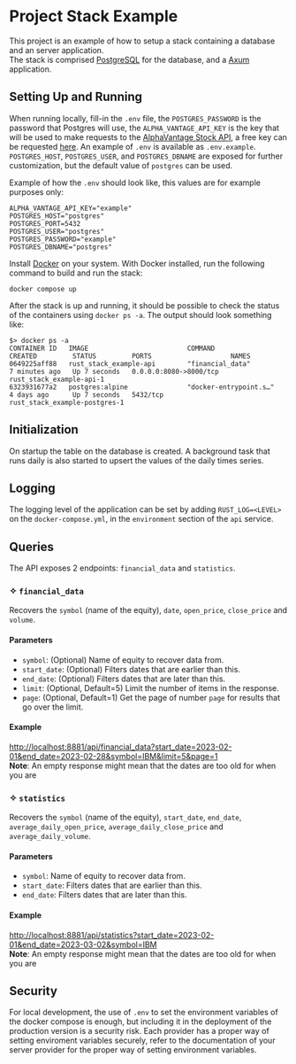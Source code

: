 # Project Stack Example
This project is an example of how to setup a stack containing a database and an server application.  
The stack is comprised [PostgreSQL](https://www.postgresql.org/) for the database, and a [Axum](https://docs.rs/axum/latest/axum/) application.  

## Setting Up and Running
When running locally, fill-in the `.env` file, the `POSTGRES_PASSWORD` is the password that Postgres will use, the `ALPHA_VANTAGE_API_KEY` is the key that will be used to make requests to the [AlphaVantage Stock API](https://www.alphavantage.co/), a free key can be requested [here](https://www.alphavantage.co/support/#api-key). An example of `.env` is available as `.env.example`. `POSTGRES_HOST`, `POSTGRES_USER`, and `POSTGRES_DBNAME` are exposed for further customization, but the default value of `postgres` can be used.  

Example of how the `.env` should look like, this values are for example purposes only:
```
ALPHA_VANTAGE_API_KEY="example"
POSTGRES_HOST="postgres"
POSTGRES_PORT=5432
POSTGRES_USER="postgres"
POSTGRES_PASSWORD="example"
POSTGRES_DBNAME="postgres"
```
Install [Docker](https://docs.docker.com/get-docker/) on your system.  With Docker installed, run the following command to build and run the stack:
```
docker compose up
```
After the stack is up and running, it should be possible to check the status of the containers using `docker ps -a`. The output should look something like:
```
$> docker ps -a
CONTAINER ID   IMAGE                         COMMAND                  CREATED         STATUS         PORTS                    NAMES
0649225aff88   rust_stack_example-api        "financial_data"         7 minutes ago   Up 7 seconds   0.0.0.0:8080->8000/tcp   rust_stack_example-api-1
6323931677a2   postgres:alpine               "docker-entrypoint.s…"   4 days ago      Up 7 seconds   5432/tcp                 rust_stack_example-postgres-1
```

## Initialization
On startup the table on the database is created. A background task that runs daily is also started to upsert the values of the daily times series.

## Logging
The logging level of the application can be set by adding `RUST_LOG=<LEVEL>` on the `docker-compose.yml`, in the `environment` section of the `api` service.

## Queries
The API exposes 2 endpoints: `financial_data` and `statistics`.
### ✧ `financial_data`  
Recovers the `symbol` (name of the equity), `date`, `open_price`, `close_price` and `volume`.
#### Parameters
* `symbol`: (Optional) Name of equity to recover data from.
* `start_date`: (Optional) Filters dates that are earlier than this.
* `end_date`: (Optional) Filters dates that are later than this.
* `limit`: (Optional, Default=5) Limit the number of items in the response.
* `page`: (Optional, Default=1) Get the page of number `page` for results that go over the limit.
#### Example
[http://localhost:8881/api/financial_data?start_date=2023-02-01&end_date=2023-02-28&symbol=IBM&limit=5&page=1](http://localhost:8080/api/financial_data?start_date=2023-02-01&end_date=2023-02-28&symbol=IBM&limit=5&page=1)  
**Note**: An empty response might mean that the dates are too old for when you are  

### ✧ `statistics`  
Recovers the `symbol` (name of the equity), `start_date`, `end_date`, `average_daily_open_price`, `average_daily_close_price` and `average_daily_volume`.
#### Parameters
* `symbol`: Name of equity to recover data from.
* `start_date`: Filters dates that are earlier than this.
* `end_date`: Filters dates that are later than this.
#### Example
[http://localhost:8881/api/statistics?start_date=2023-02-01&end_date=2023-03-02&symbol=IBM](http://localhost:8080/api/statistics?start_date=2023-02-01&end_date=2023-02-28&symbol=IBM)  
**Note**: An empty response might mean that the dates are too old for when you are  

## Security
For local development, the use of `.env` to set the environment variables of the docker compose is enough, but including it in the deployment of the production version is a security risk. Each provider has a proper way of setting enviroment variables securely, refer to the documentation of your server provider for the proper way of setting environment variables.